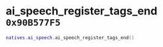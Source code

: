 # ai_speech_register_tags_end `0x90B577F5`

```lua
natives.ai_speech.ai_speech_register_tags_end()
```